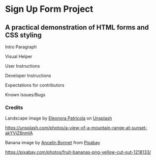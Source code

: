 # Sign Up Form Project

## A practical demonstration of HTML forms and CSS styling

Intro Paragraph

Visual Helper

User Instructions

Developer Instructions

Expectations for contributors

Known Issues/Bugs

### Credits

Landscape image by <a href="https://unsplash.com/@ele1010?utm_source=unsplash&utm_medium=referral&utm_content=creditCopyText">Eleonora Patricola</a> on <a href="https://unsplash.com/photos/a-view-of-a-mountain-range-at-sunset-akYViZ6nmIA?utm_source=unsplash&utm_medium=referral&utm_content=creditCopyText">Unsplash</a>

https://unsplash.com/photos/a-view-of-a-mountain-range-at-sunset-akYViZ6nmIA 

Banana image by <a href="https://pixabay.com/users/ancelin-1987740/?utm_source=link-attribution&utm_medium=referral&utm_campaign=image&utm_content=1218133">Ancelin Bonnet</a> from <a href="https://pixabay.com//?utm_source=link-attribution&utm_medium=referral&utm_campaign=image&utm_content=1218133">Pixabay</a>

https://pixabay.com/photos/fruit-bananas-png-yellow-cut-out-1218133/